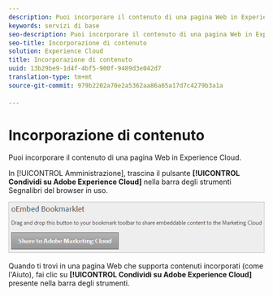 ```yaml
---
description: Puoi incorporare il contenuto di una pagina Web in Experience Cloud.
keywords: servizi di base
seo-description: Puoi incorporare il contenuto di una pagina Web in Experience Cloud.
seo-title: Incorporazione di contenuto
solution: Experience Cloud
title: Incorporazione di contenuto
uuid: 13b29be9-1d4f-4bf5-900f-9489d3e042d7
translation-type: tm+mt
source-git-commit: 979b2202a70e2a5362aa86a65a17d7c4279b3a1a

---
```



# Incorporazione di contenuto

Puoi incorporare il contenuto di una pagina Web in Experience Cloud.

In [!UICONTROL Amministrazione], trascina il pulsante **[!UICONTROL Condividi su Adobe Experience Cloud]** nella barra degli strumenti Segnalibri del browser in uso.

![](assets/oembed.png)

Quando ti trovi in una pagina Web che supporta contenuti incorporati (come l'Aiuto), fai clic su **[!UICONTROL Condividi su Adobe Experience Cloud]** presente nella barra degli strumenti.
